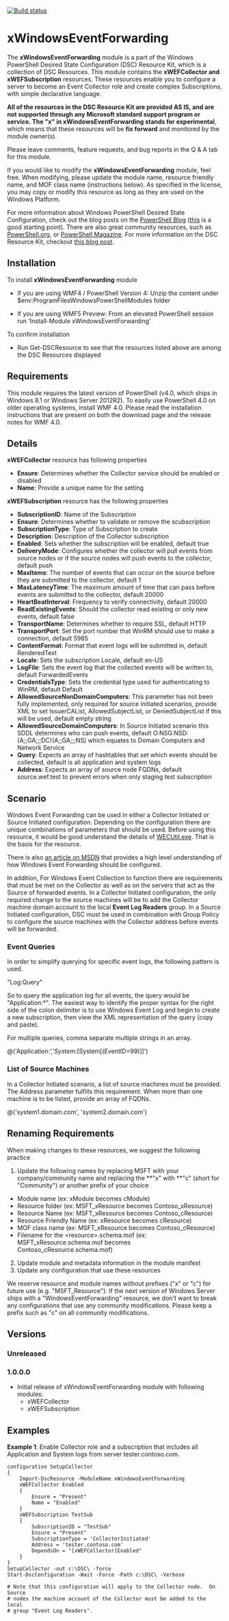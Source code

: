 ﻿[![Build status](https://ci.appveyor.com/api/projects/status/8ds3u9f79v2cwx54/branch/master?svg=true)](https://ci.appveyor.com/project/PowerShell/xwindowseventforwarding/branch/master)

# xWindowsEventForwarding

The **xWindowsEventForwarding** module is a part of the Windows PowerShell Desired State Configuration (DSC) Resource Kit, which is a collection of DSC Resources. This module contains the **xWEFCollector and xWEFSubscription** resources. These resources enable you to configure a server to become an Event Collector role and create complex Subscriptions, with simple declarative language.

**All of the resources in the DSC Resource Kit are provided AS IS, and are not supported through any Microsoft standard support program or service. The "x" in xWindowsEventForwarding stands for experimental**, which means that these resources will be **fix forward** and monitored by the module owner(s).

Please leave comments, feature requests, and bug reports in the Q & A tab for
this module.

If you would like to modify the **xWindowsEventForwarding** module, feel free. When modifying, please update the module name, resource friendly name, and MOF class name (instructions below). As specified in the license, you may copy or modify this resource as long as they are used on the Windows Platform.

For more information about Windows PowerShell Desired State Configuration, check out the blog posts on the [PowerShell Blog](http://blogs.msdn.com/b/powershell/) ([this](http://blogs.msdn.com/b/powershell/archive/2013/11/01/configuration-in-a-devops-world-windows-powershell-desired-state-configuration.aspx) is a good starting point). There are also great community resources, such as [PowerShell.org](http://powershell.org/wp/tag/dsc/), or [PowerShell Magazine](http://www.powershellmagazine.com/tag/dsc/). For more information on the DSC Resource Kit, checkout [this blog post](http://go.microsoft.com/fwlink/?LinkID=389546).

Installation
------------

To install **xWindowsEventForwarding** module

-   If you are using WMF4 / PowerShell Version 4: Unzip the content under $env:ProgramFilesWindowsPowerShellModules folder

-   If you are using WMF5 Preview: From an elevated PowerShell session run ‘Install-Module xWindowsEventForwarding’

To confirm installation

-   Run Get-DSCResource to see that the resources listed above are among the DSC Resources displayed

Requirements
------------

This module requires the latest version of PowerShell (v4.0, which ships in
Windows 8.1 or Windows Server 2012R2). To easily use PowerShell 4.0 on older
operating systems, install WMF 4.0. Please read the installation instructions
that are present on both the download page and the release notes for WMF 4.0.

Details
-------

**xWEFCollector** resource has following properties

- **Ensure**: Determines whether the Collector service should be enabled or disabled
- **Name**: Provide a unique name for the setting

**xWEFSubscription** resource has the following properties

- **SubscriptionID**: Name of the Subscription
- **Ensure**: Determines whether to validate or remove the scubscription
- **SubscriptionType**: Type of Subscription to create
- **Description**: Description of the Collector subscription
- **Enabled**: Sets whether the subscription will be enabled, default true
- **DeliveryMode**: Configures whether the collector will pull events from source nodes or if the source nodes will push events to the collector, default push
- **MaxItems**: The number of events that can occur on the source before they are submitted to the collector, default 1
- **MaxLatencyTime**: The maximum amount of time that can pass before events are submitted to the collector, default 20000
- **HeartBeatInterval**: Frequency to verify connectivity, default 20000
- **ReadExistingEvents**: Should the collector read existing or only new events, default false
- **TransportName**: Determines whether to require SSL, default HTTP
- **TransportPort**: Set the port number that WinRM should use to make a connection, default 5985
- **ContentFormat**: Format that event logs will be submitted in, default RenderedText
- **Locale**: Sets the subscription Locale, default en-US
- **LogFile**: Sets the event log that the collected events will be written to, default ForwardedEvents
- **CredentialsType**: Sets the credential type used for authenticating to WinRM, default Default
- **AllowedSourceNonDomainComputers**: This parameter has not been fully implemented, only required for source initiated scenarios, provide XML to set IssuerCAList, AllowedSubjectList, or DeniedSubjectList if this will be used, default empty string
- **AllowedSourceDomainComputers**: In Source Initiated scenario this SDDL determines who can push events, default O:NSG:NSD:(A;;GA;;;DC)(A;;GA;;;NS) which equates to Domain Computers and Network Service
- **Query**: Expects an array of hashtables that set which events should be collected, default is all application and system logs
- **Address**: Expects an array of source node FQDNs, default source.wef.test to prevent errors when only staging test subscription

Scenario
--------

Windows Event Forwarding can be used in either a Collector Initiated or Source Initiated configuration.  Depending on the configuration there are unique combinations of parameters that should be used.  Before using this resource, it would be good understand the details of [WECUtil.exe](https://msdn.microsoft.com/en-us/library/windows/desktop/bb736545(v=vs.85).aspx).  That is the basis for the resource.

There is also [an article on MSDN](https://msdn.microsoft.com/en-us/library/windows/desktop/bb427443(v=vs.85).aspx) that provides a high level understanding of how Windows Event Forwarding should be configured.

In addition, For Windows Event Collection to function there are requirements that must be met on the Collector as well as on the servers that act as the Source of forwarded events.  In a Collector Initiated configuration, the only required change to the source machines will be to add the Collector machine domain account to the local **Event Log Readers** group.  In a Source Initiated configuration, DSC must be used in combination with Group Policy to configure the source machines with the Collector address before events will be forwarded.

### Event Queries ###

In order to simplify querying for specific event logs, the following pattern is used.

"Log:Query"

So to query the application log for all events, the query would be "Application:*".  The easiest way to identify the proper syntax for the right side of the colon delimiter is to use Windows Event Log and begin to create a new subscription, then view the XML representation of the query (copy and paste).

For multiple queries, comma separate multiple strings in an array.

@('Application:*','System:*[System[(EventID=99)]]')

### List of Source Machines ###

In a Collector Initiated scenario, a list of source machines must be provided.  The Address parameter fulfills this requirement.  When more than one machine is to be listed, provide an array of FQDNs.

@('system1.domain.com', 'system2.domain.com')


Renaming Requirements
---------------------

When making changes to these resources, we suggest the following practice

1. Update the following names by replacing MSFT with your company/community name
and replacing the **"x" with **"c" (short for "Community") or another prefix of your
choice
 -	Module name (ex: xModule becomes cModule)
 -	Resource folder (ex: MSFT\_xResource becomes Contoso\_xResource)
 -	Resource Name (ex: MSFT\_xResource becomes Contoso\_cResource)
 -	Resource Friendly Name (ex: xResource becomes cResource)
 -	MOF class name (ex: MSFT\_xResource becomes Contoso\_cResource)
 -	Filename for the <resource\>.schema.mof (ex: MSFT\_xResource.schema.mof becomes Contoso\_cResource.schema.mof)

2. Update module and metadata information in the module manifest  
3. Update any configuration that use these resources

We reserve resource and module names without prefixes ("x" or "c") for future use (e.g. "MSFT_Resource"). If the next version of Windows Server ships with a "WindowsEventForwarding" resource, we don't want to break any configurations that use any community modifications. Please keep a prefix such as "c" on all community modifications.

Versions
--------

### Unreleased

### 1.0.0.0

* Initial release of xWindowsEventForwarding module with following modules:
	* xWEFCollector
	* xWEFSubscription

Examples
--------

**Example 1**:  Enable Collector role and a subscription that includes all Application
and System logs from server tester.contoso.com.

	configuration SetupCollector
	{
	    Import-DscResource -ModuleName xWindowsEventForwarding
	    xWEFCollector Enabled
	    {
	        Ensure = "Present"
	        Name = "Enabled"
	    }
	    xWEFSubscription TestSub
	    {
	        SubscriptionID = "TestSub"
	        Ensure = "Present"
	        SubscriptionType = 'CollectorInitiated'
	        Address = 'tester.contoso.com'
	        DependsOn = "[xWEFCollector]Enabled"
	    } 
	}
	SetupCollector -out c:\DSC\ -force
	Start-DscConfiguration -Wait -Force -Path c:\DSC\ -Verbose

	# Note that this configuration will apply to the Collector node.  On Source
	# nodes the machine account of the Collector must be added to the local
	# group "Event Log Readers".
